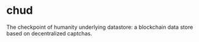 # chud
The checkpoint of humanity underlying datastore: a blockchain data store based on decentralized captchas.
